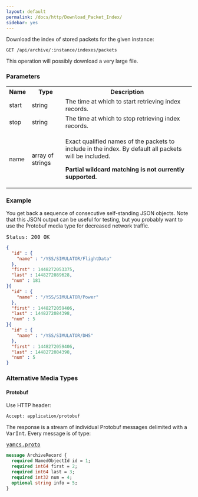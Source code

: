 ```yaml
---
layout: default
permalink: /docs/http/Download_Packet_Index/
sidebar: yes
---
```


Download the index of stored packets for the given instance:

    GET /api/archive/:instance/indexes/packets

<div class="hint">
This operation will possibly download a very large file.
</div>

### Parameters

<table class="inline">
  <tr>
    <th>Name</th>
    <th>Type</th>
    <th>Description</th>
  </tr>
  <tr>
    <td class="code">start</td>
    <td class="code">string</td>
    <td>The time at which to start retrieving index records.</td>
  </tr>
  <tr>
    <td class="code">stop</td>
    <td class="code">string</td>
    <td>The time at which to stop retrieving index records.</td> 
  </tr>
  <tr>
    <td class="code">name</td>
    <td class="code">array of strings</td>
    <td>
        <p>Exact qualified names of the packets to include in the index. By default all packets will be included.</p>
        <p><strong>Partial wildcard matching is not currently supported.</strong></p>
    </td>
  </tr>
</table>
    
### Example

You get back a sequence of consecutive self-standing JSON objects. Note that this JSON output can be useful for testing, but you probably want to use the Protobuf media type for decreased network traffic.

<pre class="header">
Status: 200 OK
</pre>

```json
{
  "id" : {
    "name" : "/YSS/SIMULATOR/FlightData"
  },
  "first" : 1448272053375,
  "last" : 1448272089628,
  "num" : 181
}{
  "id" : {
    "name" : "/YSS/SIMULATOR/Power"
  },
  "first" : 1448272059406,
  "last" : 1448272084398,
  "num" : 5
}{
  "id" : {
    "name" : "/YSS/SIMULATOR/DHS"
  },
  "first" : 1448272059406,
  "last" : 1448272084398,
  "num" : 5
}
```

### Alternative Media Types

#### Protobuf

Use HTTP header:

    Accept: application/protobuf

The response is a stream of individual Protobuf messages delimited with a <tt>VarInt</tt>. Every message is of type:

<pre class="r header"><a href="/docs/http/yamcs.proto/">yamcs.proto</a></pre>
```proto
message ArchiveRecord {
  required NamedObjectId id = 1;
  required int64 first = 2;
  required int64 last = 3;
  required int32 num = 4;
  optional string info = 5;
}
```
